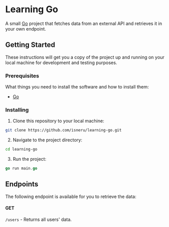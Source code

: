 # Learning Go

A small [Go](https://go.dev) project that fetches data from an external API and retrieves it in your own endpoint.

## Getting Started

These instructions will get you a copy of the project up and running on your local machine for development and testing purposes.

### Prerequisites

What things you need to install the software and how to install them:

- [Go](https://go.dev/learn)

### Installing

1. Clone this repository to your local machine:

```bash
git clone https://github.com/isneru/learning-go.git
```

2. Navigate to the project directory:

```bash
cd learning-go
```

3. Run the project:

```go
go run main.go
```

## Endpoints

The following endpoint is available for you to retrieve the data:

#### GET

`/users` - Returns all users' data.
